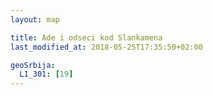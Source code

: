 ```yaml
---
layout: map

title: Ade i odseci kod Slankamena
last_modified_at: 2018-05-25T17:35:50+02:00

geoSrbija:
  L1_301: [19]
---
```

